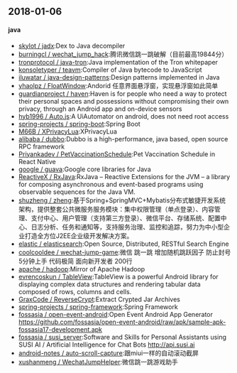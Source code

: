 ## 2018-01-06

#### java
* [skylot / jadx](https://github.com/skylot/jadx):Dex to Java decompiler
* [burningcl / wechat_jump_hack](https://github.com/burningcl/wechat_jump_hack):腾讯微信跳一跳破解（目前最高19844分）
* [tronprotocol / java-tron](https://github.com/tronprotocol/java-tron):Java implementation of the Tron whitepaper
* [konsoletyper / teavm](https://github.com/konsoletyper/teavm):Compiler of Java bytecode to JavaScript
* [iluwatar / java-design-patterns](https://github.com/iluwatar/java-design-patterns):Design patterns implemented in Java
* [yhaolpz / FloatWindow](https://github.com/yhaolpz/FloatWindow):Andorid 任意界面悬浮窗，实现悬浮窗如此简单
* [guardianproject / haven](https://github.com/guardianproject/haven):Haven is for people who need a way to protect their personal spaces and possessions without compromising their own privacy, through an Android app and on-device sensors
* [hyb1996 / Auto.js](https://github.com/hyb1996/Auto.js):A UiAutomator on android, does not need root access
* [spring-projects / spring-boot](https://github.com/spring-projects/spring-boot):Spring Boot
* [M66B / XPrivacyLua](https://github.com/M66B/XPrivacyLua):XPrivacyLua
* [alibaba / dubbo](https://github.com/alibaba/dubbo):Dubbo is a high-performance, java based, open source RPC framework
* [Priyankadev / PetVaccinationSchedule](https://github.com/Priyankadev/PetVaccinationSchedule):Pet Vaccination Schedule in React Native
* [google / guava](https://github.com/google/guava):Google core libraries for Java
* [ReactiveX / RxJava](https://github.com/ReactiveX/RxJava):RxJava – Reactive Extensions for the JVM – a library for composing asynchronous and event-based programs using observable sequences for the Java VM.
* [shuzheng / zheng](https://github.com/shuzheng/zheng):基于Spring+SpringMVC+Mybatis分布式敏捷开发系统架构，提供整套公共微服务服务模块：集中权限管理（单点登录）、内容管理、支付中心、用户管理（支持第三方登录）、微信平台、存储系统、配置中心、日志分析、任务和通知等，支持服务治理、监控和追踪，努力为中小型企业打造全方位J2EE企业级开发解决方案。
* [elastic / elasticsearch](https://github.com/elastic/elasticsearch):Open Source, Distributed, RESTful Search Engine
* [coolcooldee / wechat-jump-game](https://github.com/coolcooldee/wechat-jump-game):微信 跳一跳 增加随机跳跃因子 防止封号 5分钟上手 代码极简 面向新开发者 200行
* [apache / hadoop](https://github.com/apache/hadoop):Mirror of Apache Hadoop
* [evrencoskun / TableView](https://github.com/evrencoskun/TableView):TableView is a powerful Android library for displaying complex data structures and rendering tabular data composed of rows, columns and cells.
* [GraxCode / ReverseCrypt](https://github.com/GraxCode/ReverseCrypt):Extract Crypted Jar Archives
* [spring-projects / spring-framework](https://github.com/spring-projects/spring-framework):Spring Framework
* [fossasia / open-event-android](https://github.com/fossasia/open-event-android):Open Event Android App Generator https://github.com/fossasia/open-event-android/raw/apk/sample-apk-fossasia17-development.apk
* [fossasia / susi_server](https://github.com/fossasia/susi_server):Software and Skills for Personal Assistants using SUSI AI / Artificial Intelligence for Chat Bots http://api.susi.ai
* [android-notes / auto-scroll-capture](https://github.com/android-notes/auto-scroll-capture):跟miui一样的自动滚动截屏
* [xushanmeng / WechatJumpHelper](https://github.com/xushanmeng/WechatJumpHelper):微信跳一跳游戏助手
